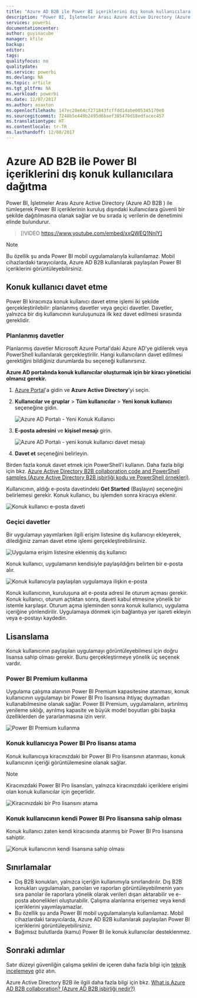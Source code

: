 ```yaml
---
title: "Azure AD B2B ile Power BI içeriklerini dış konuk kullanıcılara dağıtma"
description: "Power BI, İşletmeler Arası Azure Active Directory (Azure AD B2B ) ile tümleşerek Power BI içeriklerinin kuruluş dışındaki kullanıcılara güvenli bir şekilde dağıtılmasına olanak sağlar."
services: powerbi
documentationcenter: 
author: guyinacube
manager: kfile
backup: 
editor: 
tags: 
qualityfocus: no
qualitydate: 
ms.service: powerbi
ms.devlang: NA
ms.topic: article
ms.tgt_pltfrm: NA
ms.workload: powerbi
ms.date: 12/07/2017
ms.author: asaxton
ms.openlocfilehash: 147ec28e64cf271843fcffdd14abe005345170e0
ms.sourcegitcommit: 7248b5e449b2495d6baef385470d18edfacec457
ms.translationtype: HT
ms.contentlocale: tr-TR
ms.lasthandoff: 12/08/2017
---
```

# <a name="distribute-power-bi-content-to-external-guest-users-with-azure-ad-b2b"></a>Azure AD B2B ile Power BI içeriklerini dış konuk kullanıcılara dağıtma

Power BI, İşletmeler Arası Azure Active Directory (Azure AD B2B ) ile tümleşerek Power BI içeriklerinin kuruluş dışındaki kullanıcılara güvenli bir şekilde dağıtılmasına olanak sağlar ve bu sırada iç verilerin de denetimini elinde bulundurur.

> [!VIDEO https://www.youtube.com/embed/xxQWEQ1NnlY]

> [!NOTE]
> Bu özellik şu anda Power BI mobil uygulamalarıyla kullanılamaz. Mobil cihazlardaki tarayıcılarda, Azure AD B2B kullanılarak paylaşılan Power BI içeriklerini görüntüleyebilirsiniz. 

## <a name="invite-guest-users"></a>Konuk kullanıcı davet etme

Power BI kiracınıza konuk kullanıcı davet etme işlemi iki şekilde gerçekleştirilebilir: planlanmış davetler veya geçici davetler. Davetler, yalnızca bir dış kullanıcının kuruluşunuza ilk kez davet edilmesi sırasında gereklidir.

### <a name="planned-invites"></a>Planlanmış davetler

Planlanmış davetler Microsoft Azure Portal'daki Azure AD'ye gidilerek veya PowerShell kullanılarak gerçekleştirilir. Hangi kullanıcıların davet edilmesi gerektiğini bildiğiniz durumlarda bu seçeneği kullanırsınız. 

**Azure AD portalında konuk kullanıcılar oluşturmak için bir kiracı yöneticisi olmanız gerekir.**

1. [Azure Portal](https://portal.azure.com)'a gidin ve **Azure Active Directory**'yi seçin.

2. **Kullanıcılar ve gruplar** > **Tüm kullanıcılar** > **Yeni konuk kullanıcı** seçeneğine gidin.

    ![Azure AD Portalı - Yeni Konuk Kullanıcı](media/service-admin-azure-ad-b2b/azuread-portal-new-guest-user.png)

3. **E-posta adresini** ve **kişisel mesajı** girin.

    ![Azure AD Portalı - yeni konuk kullanıcı davet mesajı](media/service-admin-azure-ad-b2b/azuread-portal-invite-message.png)

4. **Davet et** seçeneğini belirleyin.

Birden fazla konuk davet etmek için PowerShell'i kullanın. Daha fazla bilgi için bkz. [Azure Active Directory B2B collaboration code and PowerShell samples (Azure Active Directory B2B işbirliği kodu ve PowerShell örnekleri)](https://docs.microsoft.com/azure/active-directory/active-directory-b2b-code-samples).

Kullanıcının, aldığı e-posta davetindeki **Get Started** (Başlayın) seçeneğini belirlemesi gerekir. Konuk kullanıcı, bu işlemden sonra kiracıya eklenir.

![Konuk kullanıcı e-posta daveti](media/service-admin-azure-ad-b2b/guest-user-invite-email.png)

### <a name="ad-hoc-invites"></a>Geçici davetler

Bir uygulamayı yayımlarken ilgili erişim listesine dış kullanıcıyı ekleyerek, dilediğiniz zaman davet etme işlemi gerçekleştirebilirsiniz.

![Uygulama erişim listesine eklenmiş dış kullanıcı](media/service-admin-azure-ad-b2b/power-bi-app-access.png)

Konuk kullanıcı, uygulamanın kendisiyle paylaşıldığını belirten bir e-posta alır.

![Konuk kullanıcıyla paylaşılan uygulamaya ilişkin e-posta](media/service-admin-azure-ad-b2b/guest-user-invite-email2.png)

Konuk kullanıcının, kuruluşuna ait e-posta adresi ile oturum açması gerekir. Konuk kullanıcı, oturum açtıktan sonra, daveti kabul etmesine yönelik bir istemle karşılaşır. Oturum açma işleminden sonra konuk kullanıcı, uygulama içeriğine yönlendirilir. Uygulamaya dönmek için bağlantıya yer işareti ekleyin veya e-postayı kaydedin.

## <a name="licensing"></a>Lisanslama

Konuk kullanıcının paylaşılan uygulamayı görüntüleyebilmesi için doğru lisansa sahip olması gerekir. Bunu gerçekleştirmeye yönelik üç seçenek vardır.

### <a name="use-power-bi-premium"></a>Power BI Premium kullanma

Uygulama çalışma alanının Power BI Premium kapasitesine atanması, konuk kullanıcının uygulamayı bir Power BI Pro lisansına ihtiyaç duymadan kullanabilmesine olanak sağlar. Power BI Premium, uygulamaların, artırılmış yenileme sıklığı, ayrılmış kapasite ve büyük model boyutları gibi başka özelliklerden de yararlanmasına izin verir.

![Power BI Premium kullanma](media/service-admin-azure-ad-b2b/license-approach1.png)

### <a name="assign-power-bi-pro-license-to-guest-user"></a>Konuk kullanıcıya Power BI Pro lisansı atama

Konuk kullanıcıya kiracınızdaki bir Power BI Pro lisansının atanması, konuk kullanıcının içeriği görüntülemesine olanak sağlar.

> [!NOTE]
> Kiracınızdaki Power BI Pro lisansları, yalnızca kiracınızdaki içeriklere erişimi olan konuk kullanıcılar için geçerlidir.

![Kiracınızdaki bir Pro lisansını atama](media/service-admin-azure-ad-b2b/license-approach2.png)

### <a name="guest-user-brings-their-own-power-bi-pro-license"></a>Konuk kullanıcının kendi Power BI Pro lisansına sahip olması

Konuk kullanıcı zaten kendi kiracısında atanmış bir Power BI Pro lisansına sahiptir.

![Konuk kullanıcının kendi lisansına sahip olması](media/service-admin-azure-ad-b2b/license-approach3.png)

## <a name="limitations"></a>Sınırlamalar

* Dış B2B konukları, yalnızca içeriğin kullanımıyla sınırlandırılır. Dış B2B konukları uygulamaları, panoları ve raporları görüntüleyebilmenin yanı sıra panolar ile raporlara yönelik olarak verileri dışarı aktarabilir ve e-posta abonelikleri oluşturabilir. Çalışma alanlarına erişemez veya kendi içeriklerini yayımlayamazlar.
* Bu özellik şu anda Power BI mobil uygulamalarıyla kullanılamaz. Mobil cihazlardaki tarayıcılarda, Azure AD B2B kullanılarak paylaşılan Power BI içeriklerini görüntüleyebilirsiniz.
* Bağımsız bulutlarda (kamu) Power BI ile konuk kullanıcılar desteklenmez.

## <a name="next-steps"></a>Sonraki adımlar

Satır düzeyi güvenliğin çalışma şeklini de içeren daha fazla bilgi için [teknik incelemeye](https://aka.ms/powerbi-b2b-whitepaper) göz atın.

Azure Active Directory B2B ile ilgili daha fazla bilgi için bkz. [What is Azure AD B2B collaboration? (Azure AD B2B işbirliği nedir?)](https://docs.microsoft.com/azure/active-directory/active-directory-b2b-what-is-azure-ad-b2b)